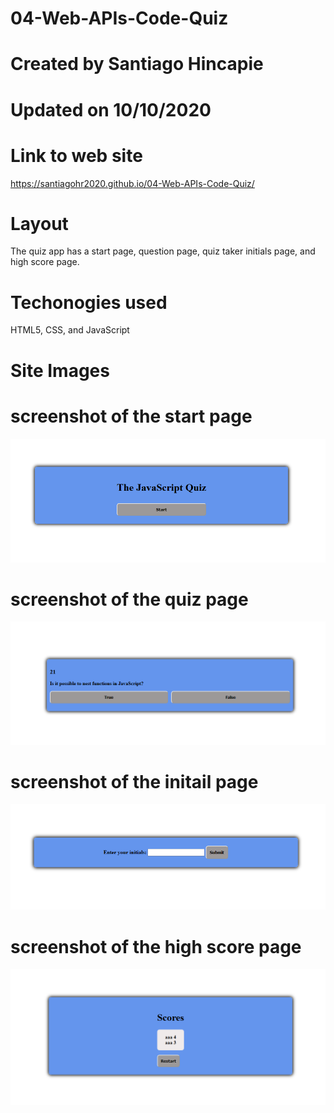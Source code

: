 # 04-Web-APIs-Code-Quiz

# Created by Santiago Hincapie 

# Updated on 10/10/2020

# Link to web site

https://santiagohr2020.github.io/04-Web-APIs-Code-Quiz/

# Layout

The quiz app has a start page, question page, quiz taker initials page, and high score page. 

# Techonogies used

HTML5, CSS, and JavaScript

# Site Images

# screenshot of the start page

![screenshot of the start page](assets/images/screenshot1.PNG)

# screenshot of the quiz page

![screenshot of the start page](assets/images/screenshot2.PNG)

# screenshot of the initail page

![screenshot of the start page](assets/images/screenshot3.PNG)

# screenshot of the high score page

![screenshot of the start page](assets/images/screenshot4.PNG)
